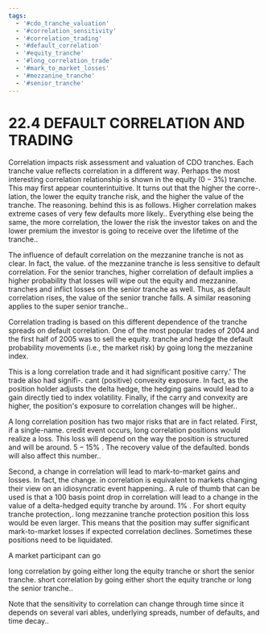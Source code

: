 ```yaml
---
tags:
  - '#cdo_tranche_valuation'
  - '#correlation_sensitivity'
  - '#correlation_trading'
  - '#default_correlation'
  - '#equity_tranche'
  - '#long_correlation_trade'
  - '#mark_to_market_losses'
  - '#mezzanine_tranche'
  - '#senior_tranche'
---
```

# 22.4 DEFAULT CORRELATION AND TRADING  

Correlation impacts risk assessment and valuation of CDO tranches. Each tranche value reflects correlation in a different way. Perhaps the most interesting correlation relationship is shown in the equity $(0-3\%)$ tranche. This may first appear counterintuitive. It turns out that the higher the corre-. lation, the lower the equity tranche risk, and the higher the value of the tranche. The reasoning. behind this is as follows. Higher correlation makes extreme cases of very few defaults more likely.. Everything else being the same, the more correlation, the lower the risk the investor takes on and the lower premium the investor is going to receive over the lifetime of the tranche..  

The influence of default correlation on the mezzanine tranche is not as clear. In fact, the value. of the mezzanine tranche is less sensitive to default correlation. For the senior tranches, higher correlation of default implies a higher probability that losses will wipe out the equity and mezzanine. tranches and inflict losses on the senior tranche as well. Thus, as default correlation rises, the value of the senior tranche falls. A similar reasoning applies to the super senior tranche..  

Correlation trading is based on this different dependence of the tranche spreads on default correlation. One of the most popular trades of 2004 and the first half of 2005 was to sell the equity. tranche and hedge the default probability movements (i.e., the market risk) by going long the mezzanine index.  

This is a long correlation trade and it had significant positive carry.' The trade also had signifi-. cant (positive) convexity exposure. In fact, as the position holder adjusts the delta hedge, the hedging gains would lead to a gain directly tied to index volatility. Finally, if the carry and convexity are higher, the position's exposure to correlation changes will be higher..  

A long correlation position has two major risks that are in fact related. First, if a single-name. credit event occurs, long correlation positions would realize a loss. This loss will depend on the way the position is structured and will be around. $5-15\%$ . The recovery value of the defaulted. bonds will also affect this number..  

Second, a change in correlation will lead to mark-to-market gains and losses. In fact, the change. in correlation is equivalent to markets changing their view on an idiosyncratic event happening.. A rule of thumb that can be used is that a 100 basis point drop in correlation will lead to a change in the value of a delta-hedged equity tranche by around. $1\%$ . For short equity tranche protection,. long mezzanine tranche protection position this loss would be even larger. This means that the position may suffer significant mark-to-market losses if expected correlation declines. Sometimes these positions need to be liquidated.  

A market participant can go  

long correlation by going either long the equity tranche or short the senior tranche. short correlation by going either short the equity tranche or long the senior tranche..  

Note that the sensitivity to correlation can change through time since it depends on several vari ables, underlying spreads, number of defaults, and time decay..  
